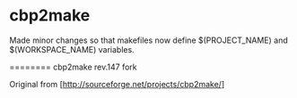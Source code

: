 cbp2make
========

Made minor changes so that makefiles now define $(PROJECT_NAME) and $(WORKSPACE_NAME) variables.

========
cbp2make rev.147 fork

Original from [http://sourceforge.net/projects/cbp2make/]

